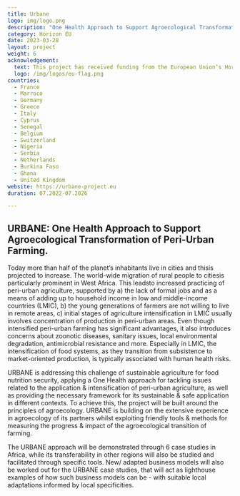 ```yaml
---
title: Urbane
logo: img/logo.png
description: "One Health Approach to Support Agroecological Transformation of Peri-Urban Farming"
category: Horizon EU
date: 2023-03-28
layout: project
weight: 6
acknowledgement:
  text: This project has received funding from the European Union’s Horizon Europe research and innovation programme under grant agreement No 101059232.
  logo: /img/logos/eu-flag.png
countries:
  - France
  - Marroco
  - Germany
  - Greece
  - Italy
  - Cyprus
  - Senegal
  - Belgium
  - Switzerland
  - Nigeria
  - Serbia
  - Netherlands
  - Burkina Faso
  - Ghana
  - United Kingdom
website: https://urbane-project.eu
duration: 07.2022-07.2026

---
```


## URBANE: One Health Approach to Support Agroecological Transformation of Peri-Urban Farming.

Today more than half of the planet’s inhabitants live in cities and thisis projected to increase. The world-wide migration of rural people to citiesis particularly prominent in West Africa. This leadsto increased practicing of peri-urban agriculture, supported by a) the lack of formal jobs and as a means of adding up to household income in low and middle-income countries (LMIC), b) the young generations of farmers are not willing to live in remote areas, c) initial stages of agriculture intensification in LMIC usually involves concentration of production in peri-urban areas.
Even though intensified peri-urban farming has significant advantages, it also introduces concerns about zoonotic diseases, sanitary issues, local environmental degradation, antimicrobial resistance and more. Especially in LMIC, the intensification of food systems, as they transition from subsistence to market-oriented production, is typically associated with human health risks.

URBANE is addressing this challenge of sustainable agriculture for food nutrition security, applying a One Health approach for tackling issues related to the application & intensification of peri-urban agriculture, as well as providing the necessary framework for its sustainable & safe application in different contexts. To achieve this, the project will be built around the principles of agroecology. URBANE is building on the extensive experience in agroecology of its partners whilst exploiting friendly tools & methods for measuring the progress & impact of the agroecological transition of farming.

The URBANE approach will be demonstrated through 6 case studies in Africa, while its transferability in other regions will also be studied and facilitated through specific tools. New/ adapted business models will also be worked out for the URBANE case studies, that will act as lighthouse examples of how such business models can be - with suitable local adaptations informed by local specificities.




